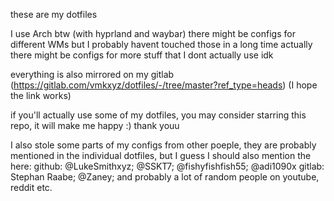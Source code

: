 these are my dotfiles

I use Arch btw (with hyprland and waybar)
there might be configs for different WMs but I probably havent touched those in a long time
actually there might be configs for more stuff that I dont actually use idk

everything is also mirrored on my gitlab (https://gitlab.com/vmkxyz/dotfiles/-/tree/master?ref_type=heads)
(I hope the link works)

if you'll actually use some of my dotfiles, you may consider starring this repo, it will make me happy :) thank youu

I also stole some parts of my configs from other poeple, they are probably mentioned in the individual dotfiles, but I guess I should also mention the here:
github: @LukeSmithxyz; @SSKT7; @fishyfishfish55; @adi1090x
gitlab: Stephan Raabe; @Zaney;
and probably a lot of random people on youtube, reddit etc.

